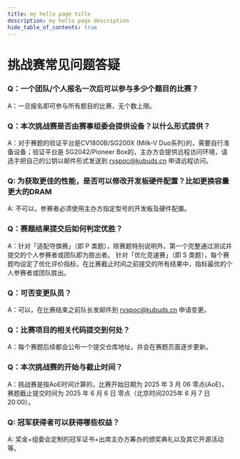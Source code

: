 ```yaml
---
title: my hello page title
description: my hello page description
hide_table_of_contents: true
---
```


# 挑战赛常见问题答疑


### Q：一个团队/个人报名一次后可以参与多少个题目的比赛？

A：一旦报名即可参与所有题目的比赛，无个数上限。 

### Q：本次挑战赛是否由赛事组委会提供设备？以什么形式提供？ 

A：对于赛题的验证平台是CV1800B/SG200X (Milk-V Duo系列)的，需要自行准备设备；验证平台是 SG2042/Pioneer Box的，主办方会提供远程访问环境，请选手把自己的公钥以邮件形式发送到 rvspoc@kubuds.cn 申请远程访问。 

### Q: 为获取更佳的性能，是否可以修改开发板硬件配置？比如更换容量更大的DRAM

A: 不可以，参赛者必须使用主办方指定型号的开发板及硬件配置。

### Q：赛题结果提交后如何判定优胜？ 

A：针对「适配夺旗赛」（即 P 类题），除赛题特别说明外，第一个完整通过测试并提交的个人参赛者或团队即为胜出者。 针对「优化竞速赛」（即 S 类题），每个赛题均设定了优化评价指标，在比赛截止时间之前提交的所有结果中，指标最优的个人参赛者或团队胜出。

### Q：可否变更队员？

A：可以，在比赛结束之前队长发邮件到 rvspoc@kubuds.cn 申请变更。

### Q：比赛项目的相关代码提交到何处？

A：每个赛题后续都会公布一个提交仓库地址，并会在赛题页面逐步更新。

### Q：本次挑战赛的开始与截止时间？

A：挑战赛是按AoE时间计算的，比赛开始日期为 2025 年 3 月 06 零点(AoE)，赛题截止提交时间为 2025 年 6 月 6 日 零点（北京时间2025年 6 月 7 日 20:00）。

### Q: 冠军获得者可以获得哪些权益？

A: 奖金+组委会定制的冠军证书+出席主办方筹办的颁奖典礼以及其它开源活动等。